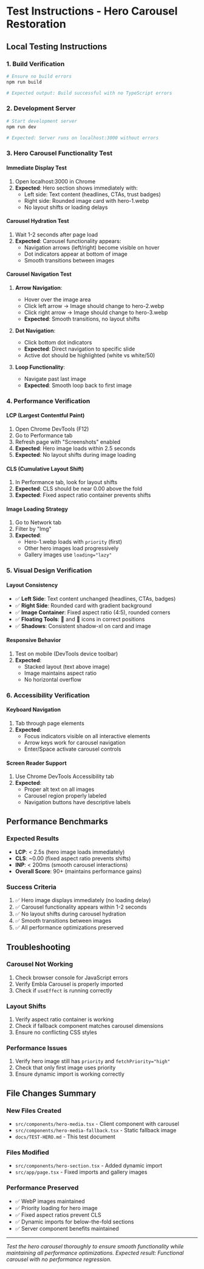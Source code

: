 # Test Instructions - Hero Carousel Restoration

## **Local Testing Instructions**

### **1. Build Verification**
```bash
# Ensure no build errors
npm run build

# Expected output: Build successful with no TypeScript errors
```

### **2. Development Server**
```bash
# Start development server
npm run dev

# Expected: Server runs on localhost:3000 without errors
```

### **3. Hero Carousel Functionality Test**

#### **Immediate Display Test**
1. Open localhost:3000 in Chrome
2. **Expected**: Hero section shows immediately with:
   - Left side: Text content (headlines, CTAs, trust badges)
   - Right side: Rounded image card with hero-1.webp
   - No layout shifts or loading delays

#### **Carousel Hydration Test**
1. Wait 1-2 seconds after page load
2. **Expected**: Carousel functionality appears:
   - Navigation arrows (left/right) become visible on hover
   - Dot indicators appear at bottom of image
   - Smooth transitions between images

#### **Carousel Navigation Test**
1. **Arrow Navigation**:
   - Hover over the image area
   - Click left arrow → Image should change to hero-2.webp
   - Click right arrow → Image should change to hero-3.webp
   - **Expected**: Smooth transitions, no layout shifts

2. **Dot Navigation**:
   - Click bottom dot indicators
   - **Expected**: Direct navigation to specific slide
   - Active dot should be highlighted (white vs white/50)

3. **Loop Functionality**:
   - Navigate past last image
   - **Expected**: Smooth loop back to first image

### **4. Performance Verification**

#### **LCP (Largest Contentful Paint)**
1. Open Chrome DevTools (F12)
2. Go to Performance tab
3. Refresh page with "Screenshots" enabled
4. **Expected**: Hero image loads within 2.5 seconds
5. **Expected**: No layout shifts during image loading

#### **CLS (Cumulative Layout Shift)**
1. In Performance tab, look for layout shifts
2. **Expected**: CLS should be near 0.00 above the fold
3. **Expected**: Fixed aspect ratio container prevents shifts

#### **Image Loading Strategy**
1. Go to Network tab
2. Filter by "Img"
3. **Expected**: 
   - Hero-1.webp loads with `priority` (first)
   - Other hero images load progressively
   - Gallery images use `loading="lazy"`

### **5. Visual Design Verification**

#### **Layout Consistency**
- ✅ **Left Side**: Text content unchanged (headlines, CTAs, badges)
- ✅ **Right Side**: Rounded card with gradient background
- ✅ **Image Container**: Fixed aspect ratio (4:5), rounded corners
- ✅ **Floating Tools**: 🔧 and 📏 icons in correct positions
- ✅ **Shadows**: Consistent shadow-xl on card and image

#### **Responsive Behavior**
1. Test on mobile (DevTools device toolbar)
2. **Expected**: 
   - Stacked layout (text above image)
   - Image maintains aspect ratio
   - No horizontal overflow

### **6. Accessibility Verification**

#### **Keyboard Navigation**
1. Tab through page elements
2. **Expected**: 
   - Focus indicators visible on all interactive elements
   - Arrow keys work for carousel navigation
   - Enter/Space activate carousel controls

#### **Screen Reader Support**
1. Use Chrome DevTools Accessibility tab
2. **Expected**: 
   - Proper alt text on all images
   - Carousel region properly labeled
   - Navigation buttons have descriptive labels

## **Performance Benchmarks**

### **Expected Results**
- **LCP**: < 2.5s (hero image loads immediately)
- **CLS**: ~0.00 (fixed aspect ratio prevents shifts)
- **INP**: < 200ms (smooth carousel interactions)
- **Overall Score**: 90+ (maintains performance gains)

### **Success Criteria**
1. ✅ Hero image displays immediately (no loading delay)
2. ✅ Carousel functionality appears within 1-2 seconds
3. ✅ No layout shifts during carousel hydration
4. ✅ Smooth transitions between images
5. ✅ All performance optimizations preserved

## **Troubleshooting**

### **Carousel Not Working**
1. Check browser console for JavaScript errors
2. Verify Embla Carousel is properly imported
3. Check if `useEffect` is running correctly

### **Layout Shifts**
1. Verify aspect ratio container is working
2. Check if fallback component matches carousel dimensions
3. Ensure no conflicting CSS styles

### **Performance Issues**
1. Verify hero image still has `priority` and `fetchPriority="high"`
2. Check that only first image uses priority
3. Ensure dynamic import is working correctly

## **File Changes Summary**

### **New Files Created**
- `src/components/hero-media.tsx` - Client component with carousel
- `src/components/hero-media-fallback.tsx` - Static fallback image
- `docs/TEST-HERO.md` - This test document

### **Files Modified**
- `src/components/hero-section.tsx` - Added dynamic import
- `src/app/page.tsx` - Fixed imports and gallery images

### **Performance Preserved**
- ✅ WebP images maintained
- ✅ Priority loading for hero image
- ✅ Fixed aspect ratios prevent CLS
- ✅ Dynamic imports for below-the-fold sections
- ✅ Server component benefits maintained

---

*Test the hero carousel thoroughly to ensure smooth functionality while maintaining all performance optimizations.*
*Expected result: Functional carousel with no performance regression.*
